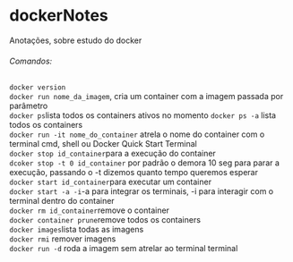 # dockerNotes
Anotações, sobre estudo do docker

###### Comandos:
`docker version`  
`docker run nome_da_imagem`, cria um container com a imagem passada por parâmetro  
`docker ps`lista todos os containers ativos no momento
`docker ps -a` lista todos os containers  
`docker run -it nome_do_container` atrela o nome do container com o terminal cmd, shell ou Docker Quick Start Terminal  
`docker stop id_container`para a execução do container  
`dcoker stop -t 0 id_container` por padrão o demora 10 seg para parar a execução, passando o -t dizemos quanto tempo queremos esperar  
`docker start id_container`para executar um container  
`docker start -a -i`-a para integrar os terminais, -i para interagir com o terminal dentro do container  
`docker rm id_container`remove o container  
`docker container prune`remove todos os containers  
`docker images`lista todas as imagens  
`docker rmi` remover imagens  
`docker run -d` roda a imagem sem atrelar ao terminal terminal  

